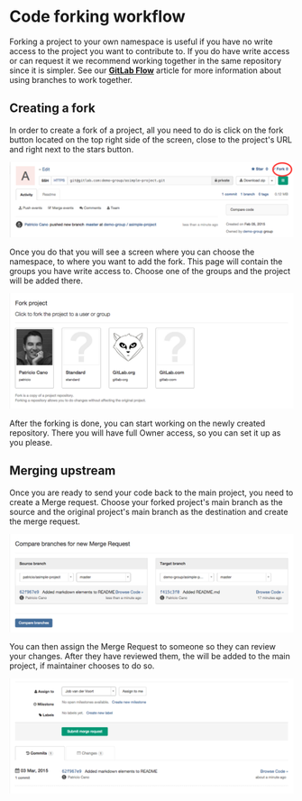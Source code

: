 # Code forking workflow

Forking a project to your own namespace is useful if you have no write access to the project you want to contribute
to. If you do have write access or can request it we recommend working together in the same repository since it is simpler.
See our **[GitLab Flow](https://about.gitlab.com/2014/09/29/gitlab-flow/)** article for more information about using
branches to work together.

## Creating a fork

In order to create a fork of a project, all you need to do is click on the fork button located on the top right side
of the screen, close to the project's URL and right next to the stars button.

![Fork button](forking/fork_button.png)

Once you do that you will see a screen where you can choose the namespace, to where you want to add the fork. This page
will contain the groups you have write access to. Choose one of the groups and the project will be added there.

![Groups view](forking/groups.png)

After the forking is done, you can start working on the newly created repository. There you will have full Owner access,
so you can set it up as you please.

## Merging upstream

Once you are ready to send your code back to the main project, you need to create a Merge request. Choose your forked
project's main branch as the source and the original project's main branch as the destination and create the merge request.

![Selecting branches](forking/branch_select.png)

You can then assign the Merge Request to someone so they can review your changes. After they have reviewed them, the will
be added to the main project, if maintainer chooses to do so.

![New merge request](forking/merge_request.png)


